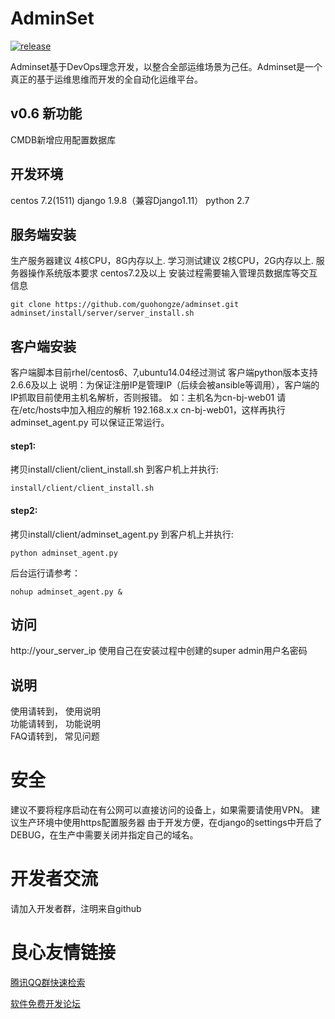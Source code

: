 # AdminSet
   
  
[![release](https://img.shields.io/github/release/guohongze/adminset.svg)](https://github.com/guohongze/adminset/releases)
 
Adminset基于DevOps理念开发，以整合全部运维场景为己任。Adminset是一个真正的基于运维思维而开发的全自动化运维平台。 

## v0.6 新功能
CMDB新增应用配置数据库

## 开发环境
centos 7.2(1511) django 1.9.8（兼容Django1.11） python 2.7 

## 服务端安装
生产服务器建议 4核CPU，8G内存以上. 
学习测试建议 2核CPU，2G内存以上. 
服务器操作系统版本要求 centos7.2及以上 
安装过程需要输入管理员数据库等交互信息 
```
git clone https://github.com/guohongze/adminset.git
adminset/install/server/server_install.sh
```

## 客户端安装
客户端脚本目前rhel/centos6、7,ubuntu14.04经过测试 
客户端python版本支持2.6.6及以上 
说明：为保证注册IP是管理IP（后续会被ansible等调用），客户端的IP抓取目前使用主机名解析，否则报错。 
如：主机名为cn-bj-web01 请在/etc/hosts中加入相应的解析 192.168.x.x cn-bj-web01，这样再执行adminset_agent.py 可以保证正常运行。
#### step1:
拷贝install/client/client_install.sh 到客户机上并执行:
```
install/client/client_install.sh
```
#### step2:
拷贝install/client/adminset_agent.py 到客户机上并执行:
```
python adminset_agent.py
```
后台运行请参考：
```
nohup adminset_agent.py &
```

## 访问
http://your_server_ip 
使用自己在安装过程中创建的super admin用户名密码

## 说明
使用请转到， 使用说明  
功能请转到， 功能说明  
FAQ请转到， 常见问题 

# 安全
建议不要将程序启动在有公网可以直接访问的设备上，如果需要请使用VPN。 
建议生产环境中使用https配置服务器 
由于开发方便，在django的settings中开启了DEBUG，在生产中需要关闭并指定自己的域名。

# 开发者交流
请加入开发者群，注明来自github
  



 # 良心友情链接

[腾讯QQ群快速检索](http://u.720life.cn/s/8cf73f7c)

[软件免费开发论坛](http://u.720life.cn/s/bbb01dc0)